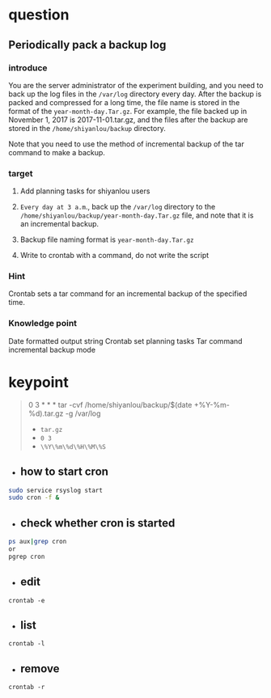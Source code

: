 # question
## Periodically pack a backup log

### introduce

You are the server administrator of the experiment building, and you need to back up the log files in the `/var/log` directory every day. After the backup is packed and compressed for a long time, the file name is stored in the format of the `year-month-day.Tar.gz`. For example, the file backed up in November 1, 2017 is 2017-11-01.tar.gz, and the files after the backup are stored in the `/home/shiyanlou/backup` directory.

Note that you need to use the method of incremental backup of the tar command to make a backup.

### target

1. Add planning tasks for shiyanlou users


2. `Every day at 3 a.m`., back up the `/var/log` directory to the `/home/shiyanlou/backup/year-month-day.Tar.gz` file, and note that it is an incremental backup.


3. Backup file naming format is `year-month-day.Tar.gz`


4. Write to crontab with a command, do not write the script
### Hint

Crontab sets a tar command for an incremental backup of the specified time.

### Knowledge point

Date formatted output string
Crontab set planning tasks
Tar command incremental backup mode

# keypoint
> 0 3 * * * tar -cvf /home/shiyanlou/backup/$(date +\%Y-\%m-\%d).tar.gz -g /var/log
> - `tar.gz`
> - `0 3`
> - `\%Y\%m\%d\%H\%M\%S`

- ## how to start cron
```bash
sudo service rsyslog start
sudo cron -f &
```

- ## check whether cron is started
```bash
ps aux|grep cron
or
pgrep cron
```

- ## edit
```
crontab -e
```

- ## list
```
crontab -l
```

- ## remove
```
crontab -r
```
